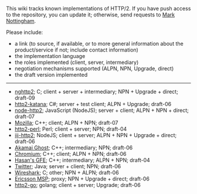 This wiki tracks known implementations of HTTP/2. If you have push access to the repository, you can update it; otherwise, send requests to [Mark Nottingham](mailto:mnot@mnot.net).

Please include:

* a link (to source, if available, or to more general information about the product/service if not; include contact information)
* the implementation language
* the roles implemented (client, server, intermediary)
* negotiation mechanisms supported (ALPN, NPN, Upgrade, direct)
* the draft version implemented

***

* [nghttp2](https://github.com/tatsuhiro-t/nghttp2); C; client + server + intermediary; NPN + Upgrade + direct; draft-09
* [http2-katana](https://github.com/MSOpenTech/http2-katana); C#; server + test client; ALPN + Upgrade; draft-06
* [node-http2](https://github.com/molnarg/node-http2); JavaScript (NodeJS); server + client; ALPN + NPN + direct; draft-07
* [Mozilla](https://wiki.mozilla.org/Networking/http2); C++; client; ALPN + NPN; draft-07
* [http2-perl](https://github.com/sludin/http2-perl); Perl; client + server; NPN; draft-04
* [iij-http2](https://github.com/shigeki/interop-iij-http2); NodeJS; client + server; ALPN + NPN + Upgrade + direct; draft-06
* [Akamai Ghost](Akamaighost); C++; intermediary; NPN; draft-06
* [Chromium](https://sites.google.com/a/chromium.org/dev/http2); C++; client; ALPN + NPN; draft-06
* [Hasan's GFE](Hasansgfe); C++; intermediary; ALPN + NPN; draft-04
* [Twitter](https://twitter.com/); Java; server + client; NPN; draft-06
* [Wireshark](https://bugs.wireshark.org/bugzilla/show_bug.cgi?id=9042); C; other; NPN + ALPN; draft-06
* [Ericsson MSP](EricssonMPS); proxy; NPN + Upgrade + direct; draft-06
* [http2-go](https://github.com/Jxck/http2); golang; client + server; Upgrade; draft-06
